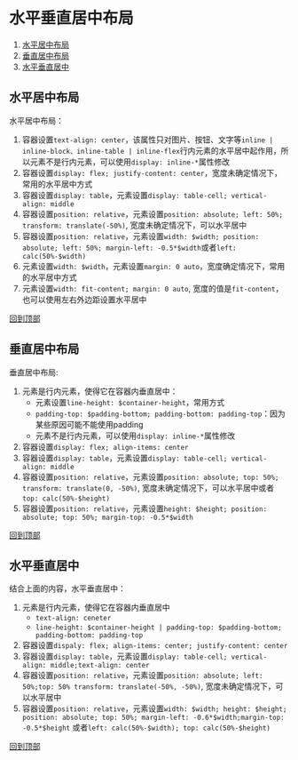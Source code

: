 
# 水平垂直居中布局
1. [水平居中布局](#水平居中布局)
2. [垂直居中布局](#垂直居中布局)
3. [水平垂直居中](#水平垂直居中)


## 水平居中布局
水平居中布局：
1. 容器设置`text-align: center`，该属性只对图片、按钮、文字等`inline | inline-block、inline-table | inline-flex`行内元素的水平居中起作用，所以元素不是行内元素，可以使用`display: inline-*`属性修改
2. 容器设置`display: flex; justify-content: center`，宽度未确定情况下，常用的水平居中方式
3. 容器设置`display: table`，元素设置`display: table-cell; vertical-align: middle`
4. 容器设置`position: relative`，元素设置`position: absolute; left: 50%; transform: translate(-50%)`, 宽度未确定情况下，可以水平居中
5. 容器设置`position: relative`，元素设置`width: $width; position: absolute; left: 50%; margin-left: -0.5*$width`或者`left: calc(50%-$width)`
6. 元素设置`width: $width`，元素设置`margin: 0 auto`，宽度确定情况下，常用的水平居中方式
7. 元素设置`width: fit-content; margin: 0 auto`, 宽度的值是`fit-content`，也可以使用左右外边距设置水平居中
    
[回到顶部](#水平垂直居中布局)

## 垂直居中布局
垂直居中布局:
1. 元素是行内元素，使得它在容器内垂直居中：
    * 元素设置`line-height: $container-height`，常用方式
    * `padding-top: $padding-bottom; padding-bottom: padding-top`：因为某些原因可能不能使用padding
    * 元素不是行内元素，可以使用`display: inline-*`属性修改
2. 容器设置`display: flex; align-items: center`
3. 容器设置`display: table`，元素设置`display: table-cell; vertical-align: middle`
4. 容器设置`position: relative`，元素设置`position: absolute; top: 50%; transform: translate(0, -50%)`, 宽度未确定情况下，可以水平居中或者`top: calc(50%-$height)`
5. 容器设置`position: relative`，元素设置`height: $height; position: absolute; top: 50%; margin-top: -0.5*$width`

[回到顶部](#水平垂直居中布局)

## 水平垂直居中
结合上面的内容，水平垂直居中：
1. 元素是行内元素，使得它在容器内垂直居中
    * `text-align: ceneter`
    * `line-height: $container-height | padding-top: $padding-bottom; padding-bottom: padding-top`
2. 容器设置`dispaly: flex; align-items: center; justify-content: center`
3. 容器设置`display: table`，元素设置`display: table-cell; vertical-align: middle;text-align: center`
4. 容器设置`position: relative`，元素设置`position: absolute; left: 50%;top: 50% transform: translate(-50%, -50%)`, 宽度未确定情况下，可以水平居中
5. 容器设置`position: relative`，元素设置`width: $width; height: $height; position: absolute; top: 50%; margin-left: -0.6*$width;margin-top: -0.5*$height` 或者`left: calc(50%-$width); top: calc(50%-$height)`

[回到顶部](#水平垂直居中布局)
